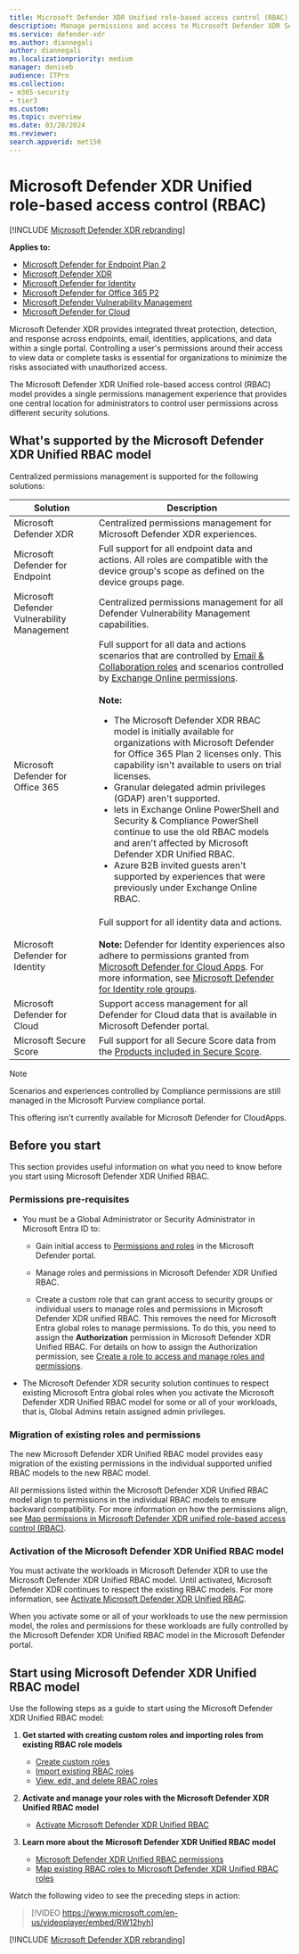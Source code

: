 ```yaml
---
title: Microsoft Defender XDR Unified role-based access control (RBAC)
description: Manage permissions and access to Microsoft Defender XDR Security portal experiences using unified role-based access control (RBAC).
ms.service: defender-xdr
ms.author: diannegali
author: diannegali
ms.localizationpriority: medium
manager: deniseb
audience: ITPro
ms.collection: 
- m365-security
- tier3
ms.custom: 
ms.topic: overview
ms.date: 03/28/2024
ms.reviewer: 
search.appverid: met150
---
```


# Microsoft Defender XDR Unified role-based access control (RBAC)

[!INCLUDE [Microsoft Defender XDR rebranding](../includes/microsoft-defender.md)]

**Applies to:**

- [Microsoft Defender for Endpoint Plan 2](/defender-endpoint/microsoft-defender-endpoint)
- [Microsoft Defender XDR](microsoft-365-defender.md)
- [Microsoft Defender for Identity](https://go.microsoft.com/fwlink/?LinkID=2198108)
- [Microsoft Defender for Office 365 P2](https://go.microsoft.com/fwlink/?LinkID=2158212)
- [Microsoft Defender Vulnerability Management](/defender-vulnerability-management/defender-vulnerability-management)
- [Microsoft Defender for Cloud](/azure/defender-for-cloud/defender-for-cloud-introduction)

Microsoft Defender XDR provides integrated threat protection, detection, and response across endpoints, email, identities, applications, and data within a single portal. Controlling a user's permissions around their access to view data or complete tasks is essential for organizations to minimize the risks associated with unauthorized access.

The Microsoft Defender XDR Unified role-based access control (RBAC) model provides a single permissions management experience that provides one central location for administrators to control user permissions across different security solutions.

<a name='whats-supported-by-the-microsoft-365-defender-unified-rbac-model'></a>

## What's supported by the Microsoft Defender XDR Unified RBAC model

Centralized permissions management is supported for the following solutions:

|Solution|Description|
|---|---|
|Microsoft Defender XDR|Centralized permissions management for Microsoft Defender XDR experiences.|
|Microsoft Defender for Endpoint|Full support for all endpoint data and actions. All roles are compatible with the device group's scope as defined on the device groups page.|
|Microsoft Defender Vulnerability Management|Centralized permissions management for all  Defender Vulnerability Management capabilities.|
|Microsoft Defender for Office 365|Full support for all data and actions scenarios that are controlled by [Email & Collaboration roles](/defender-office-365/mdo-portal-permissions.md) and scenarios controlled by [Exchange Online permissions](/exchange/permissions-exo/permissions-exo). </br></br> **Note:** <ul><li>The Microsoft Defender XDR RBAC model is initially available for organizations with Microsoft Defender for Office 365 Plan 2 licenses only. This capability isn't available to users on trial licenses.</li><li>Granular delegated admin privileges (GDAP) aren't supported.</li><li>lets in Exchange Online PowerShell and Security & Compliance PowerShell continue to use the old RBAC models and aren't affected by Microsoft Defender XDR Unified RBAC.</li><li>Azure B2B invited guests aren't supported by experiences that were previously under Exchange Online RBAC.</li></ul>|
|Microsoft Defender for Identity|Full support for all identity data and actions. </br></br> **Note:** Defender for Identity experiences also adhere to permissions granted from [Microsoft Defender for Cloud Apps](https://security.microsoft.com/cloudapps/permissions/roles). For more information, see [Microsoft Defender for Identity role groups](https://go.microsoft.com/fwlink/?linkid=2202729).|
|Microsoft Defender for Cloud|Support access management for all Defender for Cloud data that is available in Microsoft Defender portal.|
|Microsoft Secure Score|Full support for all Secure Score data from the [Products included in Secure Score](microsoft-secure-score.md#products-included-in-secure-score).|

> [!NOTE]
> Scenarios and experiences controlled by Compliance permissions are still managed in the Microsoft Purview compliance portal.
>
> This offering isn't currently available for Microsoft Defender for CloudApps.

## Before you start

This section provides useful information on what you need to know before you start using Microsoft Defender XDR Unified RBAC.

### Permissions pre-requisites

- You must be a Global Administrator or Security Administrator in Microsoft Entra ID to:
  - Gain initial access to [Permissions and roles](https://security.microsoft.com/mtp_roles) in the Microsoft Defender portal.

  - Manage roles and permissions in Microsoft Defender XDR Unified RBAC.

  - Create a custom role that can grant access to security groups or individual users to manage roles and permissions in Microsoft Defender XDR unified RBAC. This removes the need for Microsoft Entra global roles to manage permissions. To do this, you need to assign the **Authorization** permission in Microsoft Defender XDR Unified RBAC. For details on how to assign the Authorization permission, see [Create a role to access and manage roles and permissions](create-custom-rbac-roles.md#create-a-role-to-access-and-manage-roles-and-permissions).

- The Microsoft Defender XDR security solution continues to respect existing Microsoft Entra global roles when you activate the Microsoft Defender XDR Unified RBAC model for some or all of your workloads, that is, Global Admins retain assigned admin privileges.

### Migration of existing roles and permissions

The new Microsoft Defender XDR Unified RBAC model provides easy migration of the existing permissions in the individual supported unified RBAC models to the new RBAC model.

All permissions listed within the Microsoft Defender XDR Unified RBAC model align to permissions in the individual RBAC models to ensure backward compatibility. For more information on how the permissions align, see [Map permissions in Microsoft Defender XDR unified role-based access control (RBAC)](compare-rbac-roles.md).

<a name='activation-of-the-microsoft-365-defender-unified-rbac-model'></a>

### Activation of the Microsoft Defender XDR Unified RBAC model

You must activate the workloads in Microsoft Defender XDR to use the Microsoft Defender XDR Unified RBAC model. Until activated, Microsoft Defender XDR continues to respect the existing RBAC models. For more information, see [Activate Microsoft Defender XDR Unified RBAC](activate-defender-rbac.md).

When you activate some or all of your workloads to use the new permission model, the roles and permissions for these workloads are fully controlled by the Microsoft Defender XDR Unified RBAC model in the Microsoft Defender portal.

<a name='start-using-microsoft-365-defender-unified-rbac-model'></a>

## Start using Microsoft Defender XDR Unified RBAC model

Use the following steps as a guide to start using the Microsoft Defender XDR Unified RBAC model:

1. **Get started with creating custom roles and importing roles from existing RBAC role models**
    - [Create custom roles](create-custom-rbac-roles.md)
    - [Import existing RBAC roles](import-rbac-roles.md)
    - [View, edit, and delete RBAC roles](edit-delete-rbac-roles.md)

2. **Activate and manage your roles with the Microsoft Defender XDR Unified RBAC model**
   - [Activate Microsoft Defender XDR Unified RBAC](activate-defender-rbac.md)

3. **Learn more about the Microsoft Defender XDR Unified RBAC model**
   - [Microsoft Defender XDR Unified RBAC permissions](custom-permissions-details.md)
   - [Map existing RBAC roles to Microsoft Defender XDR Unified RBAC roles](compare-rbac-roles.md)

Watch the following video to see the preceding steps in action:

> [!VIDEO https://www.microsoft.com/en-us/videoplayer/embed/RW12hyh]

[!INCLUDE [Microsoft Defender XDR rebranding](../includes/defender-m3d-techcommunity.md)]
